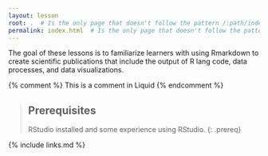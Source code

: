 ```yaml
---
layout: lesson
root: .  # Is the only page that doesn't follow the pattern /:path/index.html
permalink: index.html  # Is the only page that doesn't follow the pattern /:path/index.html
---
```


The goal of these lessons is to familiarize learners with using Rmarkdown to create scientific publications that include the output of R lang code, 
data processes, and data visualizations. 

<!-- this is an html comment -->

{% comment %} This is a comment in Liquid {% endcomment %}

> ## Prerequisites
>
> RStudio installed and some experience using RStudio.
{: .prereq}

{% include links.md %}
